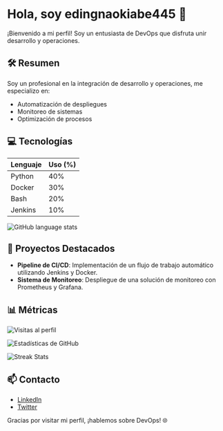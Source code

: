 # Hola, soy edingnaokiabe445 👋

¡Bienvenido a mi perfil! Soy un entusiasta de DevOps que disfruta unir desarrollo y operaciones.

## 🛠️ Resumen
Soy un profesional en la integración de desarrollo y operaciones, me especializo en:
- Automatización de despliegues
- Monitoreo de sistemas
- Optimización de procesos

## 💻 Tecnologías
| Lenguaje      | Uso (%) |
|---------------|---------|
| Python        | 40%     |
| Docker        | 30%     |
| Bash          | 20%     |
| Jenkins       | 10%     |

![GitHub language stats](https://github-readme-stats.vercel.app/api/top-langs/?username=edingnaokiabe445&layout=compact&theme=radical)

## 🚀 Proyectos Destacados
- **Pipeline de CI/CD**: Implementación de un flujo de trabajo automático utilizando Jenkins y Docker.
- **Sistema de Monitoreo**: Despliegue de una solución de monitoreo con Prometheus y Grafana.

## 📊 Métricas
![Visitas al perfil](https://komarev.com/ghpvc/?username=edingnaokiabe445&label=Profile%20Views&color=blue&style=flat)

![Estadísticas de GitHub](https://github-readme-stats.vercel.app/api?username=edingnaokiabe445&show_icons=true&theme=radical)

![Streak Stats](https://streak-stats.demolab.com/?user=edingnaokiabe445&theme=radical)

## 📫 Contacto
- [LinkedIn](https://www.linkedin.com/in/edingnaokiabe445)
- [Twitter](https://twitter.com/edingnaokiabe445)

Gracias por visitar mi perfil, ¡hablemos sobre DevOps! 🌐